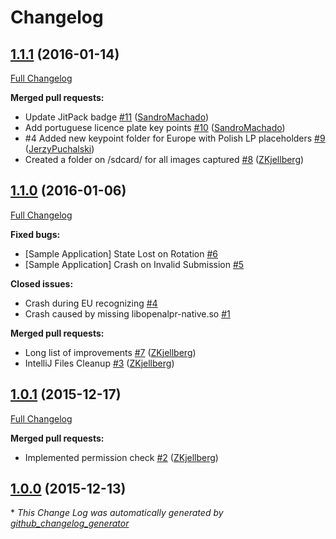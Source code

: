 # Changelog

## [1.1.1](https://github.com/SandroMachado/openalpr-android/tree/1.1.1) (2016-01-14)
[Full Changelog](https://github.com/SandroMachado/openalpr-android/compare/1.1.0...1.1.1)

**Merged pull requests:**

- Update JitPack badge [\#11](https://github.com/SandroMachado/openalpr-android/pull/11) ([SandroMachado](https://github.com/SandroMachado))
- Add portuguese licence plate key points [\#10](https://github.com/SandroMachado/openalpr-android/pull/10) ([SandroMachado](https://github.com/SandroMachado))
- \#4 Added new keypoint folder for Europe with Polish LP placeholders [\#9](https://github.com/SandroMachado/openalpr-android/pull/9) ([JerzyPuchalski](https://github.com/JerzyPuchalski))
- Created a folder on /sdcard/ for all images captured [\#8](https://github.com/SandroMachado/openalpr-android/pull/8) ([ZKjellberg](https://github.com/ZKjellberg))

## [1.1.0](https://github.com/SandroMachado/openalpr-android/tree/1.1.0) (2016-01-06)
[Full Changelog](https://github.com/SandroMachado/openalpr-android/compare/1.0.1...1.1.0)

**Fixed bugs:**

- \[Sample Application\] State Lost on Rotation [\#6](https://github.com/SandroMachado/openalpr-android/issues/6)
- \[Sample Application\] Crash on Invalid Submission [\#5](https://github.com/SandroMachado/openalpr-android/issues/5)

**Closed issues:**

- Crash during EU recognizing [\#4](https://github.com/SandroMachado/openalpr-android/issues/4)
- Crash caused by missing libopenalpr-native.so [\#1](https://github.com/SandroMachado/openalpr-android/issues/1)

**Merged pull requests:**

- Long list of improvements [\#7](https://github.com/SandroMachado/openalpr-android/pull/7) ([ZKjellberg](https://github.com/ZKjellberg))
- IntelliJ Files Cleanup [\#3](https://github.com/SandroMachado/openalpr-android/pull/3) ([ZKjellberg](https://github.com/ZKjellberg))

## [1.0.1](https://github.com/SandroMachado/openalpr-android/tree/1.0.1) (2015-12-17)
[Full Changelog](https://github.com/SandroMachado/openalpr-android/compare/1.0.0...1.0.1)

**Merged pull requests:**

- Implemented permission check [\#2](https://github.com/SandroMachado/openalpr-android/pull/2) ([ZKjellberg](https://github.com/ZKjellberg))

## [1.0.0](https://github.com/SandroMachado/openalpr-android/tree/1.0.0) (2015-12-13)


\* *This Change Log was automatically generated by [github_changelog_generator](https://github.com/skywinder/Github-Changelog-Generator)*